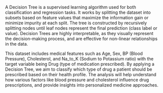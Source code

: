 A Decision Tree is a supervised learning algorithm used for both classification and regression tasks. It works by splitting the dataset into subsets based on feature values that maximize the information gain or minimize impurity at each split. The tree is constructed by recursively splitting nodes until leaf nodes represent the final prediction (class label or value). Decision Trees are highly interpretable, as they visually represent the decision-making process, and are effective for non-linear relationships in the data.

This dataset includes medical features such as Age, Sex, BP (Blood Pressure), Cholesterol, and Na_to_K (Sodium to Potassium ratio) with the target variable being Drug (type of medication prescribed). By applying a Decision Tree, we aim to classify which type of drug a patient should be prescribed based on their health profile. The analysis will help understand how various factors like blood pressure and cholesterol influence drug prescriptions, and provide insights into personalized medicine approaches.
